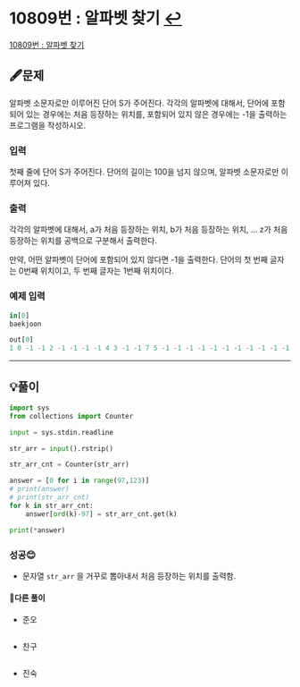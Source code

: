 # 10809번 : 알파벳 찾기 [↩](../../acmicpc)

[10809번 : 알파벳 찾기](https://www.acmicpc.net/problem/10809)

## 🖋️문제

알파벳 소문자로만 이루어진 단어 S가 주어진다. 각각의 알파벳에 대해서, 단어에 포함되어 있는 경우에는 처음 등장하는 위치를, 포함되어 있지 않은 경우에는 -1을 출력하는 프로그램을 작성하시오.

### 입력

첫째 줄에 단어 S가 주어진다. 단어의 길이는 100을 넘지 않으며, 알파벳 소문자로만 이루어져 있다.

### 출력

각각의 알파벳에 대해서, a가 처음 등장하는 위치, b가 처음 등장하는 위치, ... z가 처음 등장하는 위치를 공백으로 구분해서 출력한다.

만약, 어떤 알파벳이 단어에 포함되어 있지 않다면 -1을 출력한다. 단어의 첫 번째 글자는 0번째 위치이고, 두 번째 글자는 1번째 위치이다.

### 예제 입력

```python
in[0]
baekjoon

out[0]
1 0 -1 -1 2 -1 -1 -1 -1 4 3 -1 -1 7 5 -1 -1 -1 -1 -1 -1 -1 -1 -1 -1 -1
```

---

## 💡풀이

```python
import sys
from collections import Counter

input = sys.stdin.readline

str_arr = input().rstrip()

str_arr_cnt = Counter(str_arr)

answer = [0 for i in range(97,123)]
# print(answer)
# print(str_arr_cnt)
for k in str_arr_cnt:
    answer[ord(k)-97] = str_arr_cnt.get(k)

print(*answer)
```

###  성공😊

* 문자열 `str_arr` 을 거꾸로 뽑아내서 처음 등장하는 위치를 출력함.


#### 🤝다른 풀이

* 준오


```python

```

* 찬구

```java

```

* 진숙

```java

```

